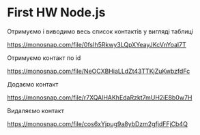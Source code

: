 
# First HW Node.js

 Отримуємо і виводимо весь список контактів у вигляді таблиці 

https://monosnap.com/file/0fsIh5Rkwy3LQpXYeayJKcVnYoal7T

 Отримуємо контакт по id

https://monosnap.com/file/NeOCXBHiaLLdZt43TTKjZuKwbzfdFc

 Додаємо контакт
 
https://monosnap.com/file/r7XQAlHAKhEdaRzkt7mUH2iE8b0w7H

 Видаляємо контакт

https://monosnap.com/file/cos6xYjpug9a8ybDzm2gfjdFFjCb4Q
